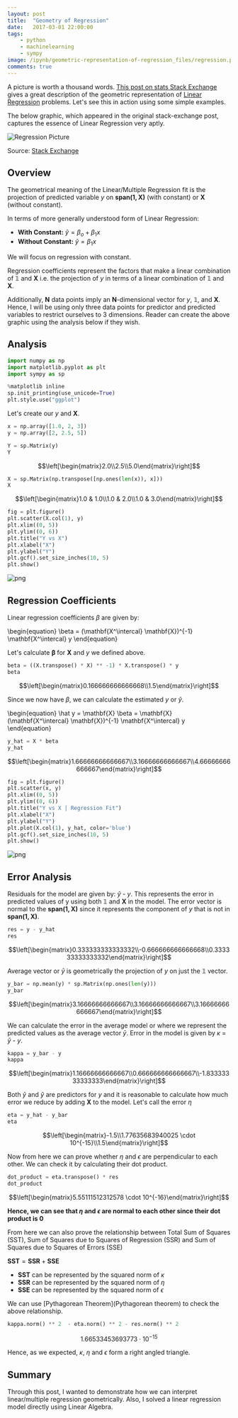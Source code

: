 ```yaml
---
layout: post
title:  "Geometry of Regression"
date:   2017-03-01 22:00:00
tags:
    - python
    - machinelearning
    - sympy
image: /ipynb/geometric-representation-of-regression_files/regression.png
comments: true
---
```


A picture is worth a thousand words. [This post on stats Stack Exchange ](http://stats.stackexchange.com/questions/123651/geometric-interpretation-of-multiple-correlation-coefficient-r-and-coefficient) gives a great description of the geometric representation of [Linear Regression](https://en.wikipedia.org/wiki/Linear_regression) problems. Let's see this in action using some simple examples.

The below graphic, which appeared in the original stack-exchange post, captures the essence of Linear Regression very aptly.

![Regression Picture](/ipynb/geometric-representation-of-regression_files/regression.png)

Source: [Stack Exchange](http://stats.stackexchange.com/questions/123651/geometric-interpretation-of-multiple-correlation-coefficient-r-and-coefficient)

## Overview

The geometrical meaning of the Linear/Multiple Regression fit is the projection of predicted variable $y$ on $\mathbf{span(1, X)}$ (with constant) or $\mathbf{X}$ (without constant).

In terms of more generally understood form of Linear Regression:

- **With Constant:** $\hat y = \beta_o + \beta_1 x$
- **Without Constant:** $\hat y = \beta_1 x$

We will focus on regression with constant.

Regression coefficients represent the factors that make a linear combination of $\mathbb{1}$ and $\mathbf{X}$ i.e. the projection of $y$ in terms of a linear combination of $\mathbb{1}$ and $\mathbf{X}$.

Additionally, $\mathbf{N}$ data points imply an $\mathbf{N}$-dimensional vector for $y$, $\mathbb{1}$, and $\mathbf{X}$. Hence, I will be using only three data points for predictor and predicted variables to restrict ourselves to 3 dimensions. Reader can create the above graphic using the analysis below if they wish.

## Analysis

```python
import numpy as np
import matplotlib.pyplot as plt
import sympy as sp

%matplotlib inline
sp.init_printing(use_unicode=True)
plt.style.use("ggplot")
```

Let's create our $y$ and $\mathbf{X}$.

```python
x = np.array([1.0, 2, 3])
y = np.array([2, 2.5, 5])
```


```python
Y = sp.Matrix(y)
Y
```




$$\left[\begin{matrix}2.0\\2.5\\5.0\end{matrix}\right]$$




```python
X = sp.Matrix(np.transpose([np.ones(len(x)), x]))
X
```




$$\left[\begin{matrix}1.0 & 1.0\\1.0 & 2.0\\1.0 & 3.0\end{matrix}\right]$$




```python
fig = plt.figure()
plt.scatter(X.col(1), y)
plt.xlim((0, 5))
plt.ylim((0, 6))
plt.title("Y vs X")
plt.xlabel("X")
plt.ylabel("Y")
plt.gcf().set_size_inches(10, 5)
plt.show()
```


![png](/ipynb/geometric-representation-of-regression_files/geometric-representation-of-regression_9_0.png)


## Regression Coefficients

Linear regression coefficients $\beta$ are given by:

\begin{equation}
\beta = (\mathbf{X^\intercal} \mathbf{X})^{-1} \mathbf{X^\intercal} y
\end{equation}

Let's calculate $\mathbf{\beta}$ for $\mathbf{X}$ and $y$ we defined above.


```python
beta = ((X.transpose() * X) ** -1) * X.transpose() * y
beta
```




$$\left[\begin{matrix}0.166666666666668\\1.5\end{matrix}\right]$$



Since we now have $\beta$, we can calculate the estimated $y$ or $\hat y$.

\begin{equation}
\hat y = \mathbf{X} \beta = \mathbf{X} (\mathbf{X^\intercal} \mathbf{X})^{-1} \mathbf{X^\intercal} y
\end{equation}


```python
y_hat = X * beta
y_hat
```




$$\left[\begin{matrix}1.66666666666667\\3.16666666666667\\4.66666666666667\end{matrix}\right]$$




```python
fig = plt.figure()
plt.scatter(x, y)
plt.xlim((0, 5))
plt.ylim((0, 6))
plt.title("Y vs X | Regression Fit")
plt.xlabel("X")
plt.ylabel("Y")
plt.plot(X.col(1), y_hat, color='blue')
plt.gcf().set_size_inches(10, 5)
plt.show()
```


![png](/ipynb/geometric-representation-of-regression_files/geometric-representation-of-regression_15_0.png)


## Error Analysis

Residuals for the model are given by: $\hat y$ - $y$. This represents the error in predicted values of y using both $\mathbb{1}$ and $\mathbf{X}$ in the model. The error vector is normal to the $\mathbf{span(1, X)}$ since it represents the component of $y$ that is not in $\mathbf{span(1, X)}$.


```python
res = y - y_hat
res
```




$$\left[\begin{matrix}0.333333333333332\\-0.666666666666668\\0.333333333333332\end{matrix}\right]$$



Average vector or $\bar y$ is geometrically the projection of $y$ on just the $\mathbb{1}$ vector.


```python
y_bar = np.mean(y) * sp.Matrix(np.ones(len(y)))
y_bar
```




$$\left[\begin{matrix}3.16666666666667\\3.16666666666667\\3.16666666666667\end{matrix}\right]$$



We can calculate the error in the average model or where we represent the predicted values as the average vector $\bar y$. Error in the model is given by $\kappa$ = $\bar y$ - $y$.


```python
kappa = y_bar - y
kappa
```




$$\left[\begin{matrix}1.16666666666667\\0.666666666666667\\-1.83333333333333\end{matrix}\right]$$



Both $\bar y$ and $\hat y$ are predictors for $y$ and it is reasonable to calculate how much error we reduce by adding $\mathbf{X}$ to the model. Let's call the error $\eta$  


```python
eta = y_hat - y_bar
eta
```




$$\left[\begin{matrix}-1.5\\1.77635683940025 \cdot 10^{-15}\\1.5\end{matrix}\right]$$



Now from here we can prove whether $\eta$ and $\epsilon$ are perpendicular to each other. We can check it by calculating their dot product.


```python
dot_product = eta.transpose() * res
dot_product
```




$$\left[\begin{matrix}5.55111512312578 \cdot 10^{-16}\end{matrix}\right]$$



**Hence, we can see that $\eta$ and $\epsilon$ are normal to each other since their dot product is 0**


From here we can also prove the relationship between Total Sum of Squares (SST), Sum of Squares due to Squares of
Regression (SSR) and Sum of Squares due to Squares of Errors (SSE)


$\mathbf{SST} = \mathbf{SSR} + \mathbf{SSE}$

- $\mathbf{SST}$ can be represented by the squared norm of $\kappa$
- $\mathbf{SSR}$ can be represented by the squared norm of $\eta$
- $\mathbf{SSE}$ can be represented by the squared norm of $\epsilon$

We can use [Pythagorean Theorem](Pythagorean theorem) to check the above relationship.


```python
kappa.norm() ** 2  - eta.norm() ** 2 - res.norm() ** 2
```

$$1.66533453693773 \cdot 10^{-15}$$

Hence, as we expected, $\kappa$, $\eta$ and $\epsilon$ form a right angled triangle.

## Summary

Through this post, I wanted to demonstrate how we can interpret linear/multiple regression geometrically. Also, I   solved a linear regression model directly using Linear Algebra.
